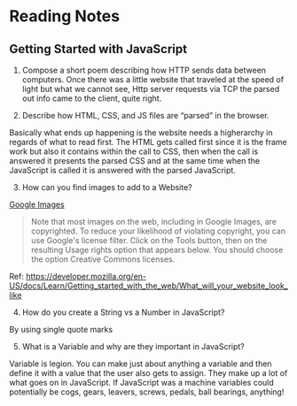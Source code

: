 # Reading Notes

## Getting Started with JavaScript

1. Compose a short poem describing how HTTP sends data between computers.
Once there was a little website
that traveled at the speed of light
but what we cannot see, 
Http server requests via TCP
the parsed out info came to the client, quite right.


2. Describe how HTML, CSS, and JS files are “parsed” in the browser.

Basically what ends up happening is the website needs a higherarchy in regards of what to read first. The HTML gets called first since it is the frame work but also it contains within the call to CSS, then when the call is answered it presents the parsed CSS and at the same time when the JavaScript is called it is answered with the parsed JavaScript. 

3. How can you find images to add to a Website?

[Google Images](https://images.google.com/)

> Note that most images on the web, including in Google Images, are copyrighted. To reduce your likelihood of violating copyright, you can use Google's license filter. Click on the Tools button, then on the resulting Usage rights option that appears below. You should choose the option Creative Commons licenses.

Ref: https://developer.mozilla.org/en-US/docs/Learn/Getting_started_with_the_web/What_will_your_website_look_like

4. How do you create a String vs a Number in JavaScript?

By using single quote marks

5. What is a Variable and why are they important in JavaScript?

Variable is legion. 
You can make just about anything a variable and then define it with a value that the user also gets to assign. They make up a lot of what goes on in JavaScript. If JavaScript was a machine variables could potentially be cogs, gears, leavers, screws, pedals, ball bearings, anything!



